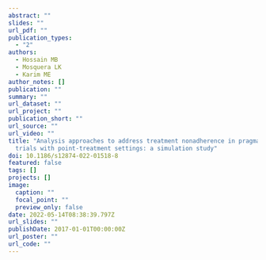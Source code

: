 ```yaml
---
abstract: ""
slides: ""
url_pdf: ""
publication_types:
  - "2"
authors:
  - Hossain MB
  - Mosquera LK
  - Karim ME
author_notes: []
publication: ""
summary: ""
url_dataset: ""
url_project: ""
publication_short: ""
url_source: ""
url_video: ""
title: "Analysis approaches to address treatment nonadherence in pragmatic
  trials with point-treatment settings: a simulation study"
doi: 10.1186/s12874-022-01518-8
featured: false
tags: []
projects: []
image:
  caption: ""
  focal_point: ""
  preview_only: false
date: 2022-05-14T08:38:39.797Z
url_slides: ""
publishDate: 2017-01-01T00:00:00Z
url_poster: ""
url_code: ""
---
```

